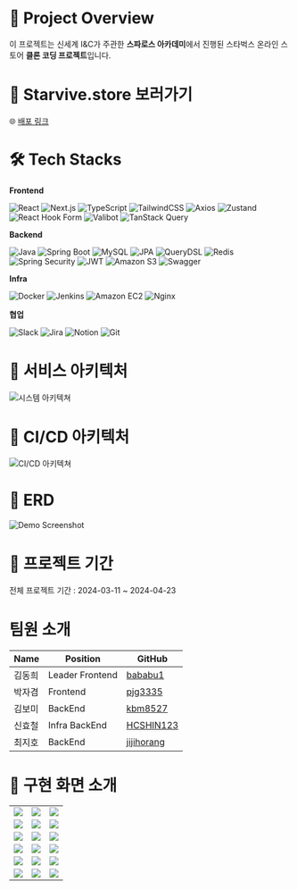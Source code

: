 # 📢 **Project Overview**

이 프로젝트는 신세계 I&C가 주관한 **스파로스 아카데미**에서 진행된 스타벅스 온라인 스토어 **클론 코딩 프로젝트**입니다.

# 📢 **Starvive.store 보러가기**

🌐 [배포 링크](https://starvive.store)

# 🛠️ **Tech Stacks**

**Frontend**

![React](https://img.shields.io/badge/React-61DAFB?style=for-the-badge&logo=react&logoColor=white)
![Next.js](https://img.shields.io/badge/Next.js-000000?style=for-the-badge&logo=nextdotjs&logoColor=white)
![TypeScript](https://img.shields.io/badge/TypeScript-3178C6?style=for-the-badge&logo=typescript&logoColor=white)
![TailwindCSS](https://img.shields.io/badge/TailwindCSS-06B6D4?style=for-the-badge&logo=tailwindcss&logoColor=white)
![Axios](https://img.shields.io/badge/Axios-5A29E4?style=for-the-badge&logo=axios&logoColor=white)
![Zustand](https://img.shields.io/badge/Zustand-000000?style=for-the-badge&logo=zustand&logoColor=white)
![React Hook Form](https://img.shields.io/badge/React_Hook_Form-EC5990?style=for-the-badge&logo=reacthookform&logoColor=white)
![Valibot](https://img.shields.io/badge/Valibot-2B90D9?style=for-the-badge)
![TanStack Query](https://img.shields.io/badge/TanStack_Query-FF4154?style=for-the-badge&logo=reactquery&logoColor=white)

**Backend**

![Java](https://img.shields.io/badge/Java-007396?style=for-the-badge&logo=openjdk&logoColor=white)
![Spring Boot](https://img.shields.io/badge/Spring_Boot-6DB33F?style=for-the-badge&logo=springboot&logoColor=white)
![MySQL](https://img.shields.io/badge/MySQL-4479A1?style=for-the-badge&logo=mysql&logoColor=white)
![JPA](https://img.shields.io/badge/JPA-59666C?style=for-the-badge)
![QueryDSL](https://img.shields.io/badge/QueryDSL-0097A7?style=for-the-badge)
![Redis](https://img.shields.io/badge/Redis-DC382D?style=for-the-badge&logo=redis&logoColor=white)
![Spring Security](https://img.shields.io/badge/Spring_Security-6DB33F?style=for-the-badge&logo=springsecurity&logoColor=white)
![JWT](https://img.shields.io/badge/JWT-000000?style=for-the-badge&logo=jsonwebtokens&logoColor=white)
![Amazon S3](https://img.shields.io/badge/Amazon_S3-569A31?style=for-the-badge&logo=amazonaws&logoColor=white)
![Swagger](https://img.shields.io/badge/Swagger-85EA2D?style=for-the-badge&logo=swagger&logoColor=black)

**Infra**

![Docker](https://img.shields.io/badge/Docker-2496ED?style=for-the-badge&logo=docker&logoColor=white)
![Jenkins](https://img.shields.io/badge/Jenkins-D24939?style=for-the-badge&logo=jenkins&logoColor=white)
![Amazon EC2](https://img.shields.io/badge/Amazon_EC2-FF9900?style=for-the-badge&logo=amazonaws&logoColor=white)
![Nginx](https://img.shields.io/badge/Nginx-009639?style=for-the-badge&logo=nginx&logoColor=white)

**협업**

![Slack](https://img.shields.io/badge/Slack-4A154B?style=for-the-badge&logo=slack&logoColor=white)
![Jira](https://img.shields.io/badge/Jira-0052CC?style=for-the-badge&logo=jira&logoColor=white)
![Notion](https://img.shields.io/badge/Notion-000000?style=for-the-badge&logo=notion&logoColor=white)
![Git](https://img.shields.io/badge/Git-F05032?style=for-the-badge&logo=git&logoColor=white)

# 📢 **서비스 아키텍처**
![시스템 아키텍쳐](./assets/images/시스템%20아키텍쳐.png)

# 📢 **CI/CD 아키텍처**
![CI/CD 아키텍쳐](./assets/images/CI:CD%20아키텍쳐.png)

# 📢 **ERD**
![Demo Screenshot](./assets/images/erd.png)

# 📅 **프로젝트 기간**

전체 프로젝트 기간 : 2024-03-11 ~ 2024-04-23

# **팀원 소개**

| Name   | Position        | GitHub                                      |
| ------ | --------------- | ------------------------------------------- |
| 김동희 | Leader Frontend | [bababu1](https://github.com/bababu1)       |
| 박자겸 | Frontend        | [pjg3335](https://github.com/pjg3335)       |
| 김보미 | BackEnd         | [kbm8527](https://github.com/kbm8527)       |
| 신효철 | Infra BackEnd   | [HCSHIN123](https://github.com/HCSHIN123)   |
| 최지호 | BackEnd         | [jijihorang](https://github.com/jijihorang) |

# 🌟 **구현 화면 소개**

<table>
<tr>
<td><img src="./assets/images/메인%20페이지.png"/></td>
<td><img src="./assets/images/로그인%20알림%20페이지.png"/></td>
<td><img src="./assets/images/회원가입%20페이지%201.png"/></td>
</tr>
<tr>
<td><img src="./assets/images/회원가입%20페이지%202.png"/></td>
<td><img src="./assets/images/회원가입%20페이지%203.png"/></td>
<td><img src="./assets/images/회원가입%20페이지%204.png"/></td>
</tr>
<tr>
<td><img src="./assets/images/회원가입%20페이지%205.png"/></td>
<td><img src="./assets/images/회원가입%20페이지%206.png"/></td>
<td><img src="./assets/images/회원가입%20완료%20페이지.png"/></td>
</tr>
<tr>
<td><img src="./assets/images/로그인%20페이지.png"/></td>
<td><img src="./assets/images/소셜%20로그인%20페이지.png"/></td>
<td><img src="./assets/images/기획전%20페이지.png"/></td>
</tr>
<tr>
<td><img src="./assets/images/기획전%20상품%20페이지.png"/></td>
<td><img src="./assets/images/베스트%20상품%20페이지.png"/></td>
<td><img src="./assets/images/카테고리%20페이지.png"/></td>
</tr>
<tr>
<td><img src="./assets/images/카테고리별%20상품%20페이지.png"/></td>
<td><img src="./assets/images/상품%20상세%20조회%20페이지.png"/></td>
<td><img src="./assets/images/추천%20섹션%20페이지.png"/></td>
</tr>
</table>